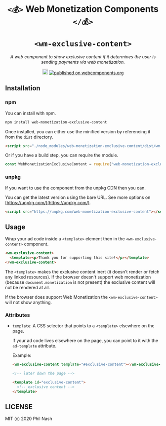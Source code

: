 <div style="text-align:center" align="center">
  <h1>
    <code>&lt;💰&gt;</code>
    Web Monetization Components
    <code>&lt;/💰&gt;</code>
    <br><br>
    <code>&lt;wm-exclusive-content&gt;</code>
  </h1>

  <p><em>A web component to show exclusive content if it determines the user is sending payments via web monetization.</em></p>

  <p><a href="https://badge.fury.io/js/web-monetization-exclusive-content"><img src="https://badge.fury.io/js/web-monetization-exclusive-content.svg" alt="npm version" height="18"></a> <a href="https://www.webcomponents.org/element/web-monetization-exclusive-content"><img src="https://img.shields.io/badge/webcomponents.org-published-blue.svg" alt="published on webcomponents.org"></a></p>
</div>

## Installation

### npm

You can install with npm.

```bash
npm install web-monetization-exclusive-content
```

Once installed, you can either use the minified version by referencing it from the `dist` directory.

```html
<script src="./node_modules/web-monetization-exclusive-content/dist/wm-exclusive-content.min.js"></script>
```

Or if you have a build step, you can require the module.

```javascript
const WebMonetizationExclusiveContent = require("web-monetization-exclusive-content");
```

### unpkg

If you want to use the component from the unpkg CDN then you can.

You can get the latest version using the bare URL. See more options on [https://unpkg.com/](https://unpkg.com/).

```html
<script src="https://unpkg.com/web-monetization-exclusive-content"></script>
```

## Usage

Wrap your ad code inside a `<template>` element then in the `<wm-exclusive-content>` component.

```html
<wm-exclusive-content>
  <template><p>Thank you for supporting this site!</p></template>
</wm-exclusive-content>
```

The `<template>` makes the exclusive content inert (it doesn't render or fetch any linked resources). If the browser doesn't support web monetization (because `document.monetization` is not present) the exclusive content will not be rendered at all.

If the browser does support Web Monetization the `<wm-exclusive-content>` will not show anything.

### Attributes

- `template`: A CSS selector that points to a `<template>` elsewhere on the page.

  If your ad code lives elsewhere on the page, you can point to it with the `ad-template` attribute.

  Example:

  ```html
  <wm-exclusive-content template="#exclusive-content"></wm-exclusive-content>

  <!-- later down the page -->

  <template id="exclusive-content">
    <!-- exclusive content -->
  </template>
  ```

## LICENSE

MIT (c) 2020 Phil Nash
